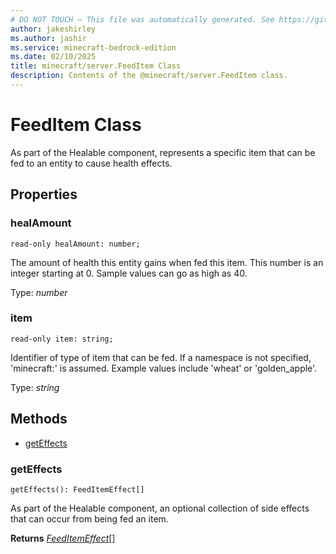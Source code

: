```yaml
---
# DO NOT TOUCH — This file was automatically generated. See https://github.com/mojang/minecraftapidocsgenerator to modify descriptions, examples, etc.
author: jakeshirley
ms.author: jashir
ms.service: minecraft-bedrock-edition
ms.date: 02/10/2025
title: minecraft/server.FeedItem Class
description: Contents of the @minecraft/server.FeedItem class.
---
```

# FeedItem Class

As part of the Healable component, represents a specific item that can be fed to an entity to cause health effects.

## Properties

### **healAmount**
`read-only healAmount: number;`

The amount of health this entity gains when fed this item. This number is an integer starting at 0. Sample values can go as high as 40.

Type: *number*

### **item**
`read-only item: string;`

Identifier of type of item that can be fed. If a namespace is not specified, 'minecraft:' is assumed. Example values include 'wheat' or 'golden_apple'.

Type: *string*

## Methods
- [getEffects](#geteffects)

### **getEffects**
`
getEffects(): FeedItemEffect[]
`

As part of the Healable component, an optional collection of side effects that can occur from being fed an item.

**Returns** [*FeedItemEffect*](FeedItemEffect.md)[]
